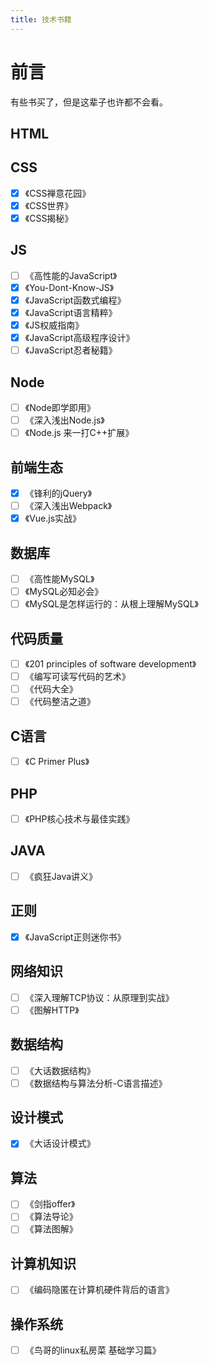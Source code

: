 ```yaml
---
title: 技术书籍
---
```


# 前言
有些书买了，但是这辈子也许都不会看。

## HTML

## CSS
- [x] 《CSS禅意花园》
- [x] 《CSS世界》
- [x] 《CSS揭秘》

## JS
- [ ] 《高性能的JavaScript》
- [x] 《You-Dont-Know-JS》
- [x] 《JavaScript函数式编程》
- [x] 《JavaScript语言精粹》
- [x] 《JS权威指南》
- [x] 《JavaScript高级程序设计》
- [ ] 《JavaScript忍者秘籍》

## Node
- [ ] 《Node即学即用》
- [ ] 《深入浅出Node.js》
- [ ] 《Node.js 来一打C++扩展》

## 前端生态
- [x] 《锋利的jQuery》
- [ ] 《深入浅出Webpack》
- [x] 《Vue.js实战》

## 数据库
- [ ] 《高性能MySQL》
- [ ] 《MySQL必知必会》
- [ ] 《MySQL是怎样运行的：从根上理解MySQL》

## 代码质量
- [ ] 《201 principles of software development》
- [ ] 《编写可读写代码的艺术》
- [ ] 《代码大全》
- [ ] 《代码整洁之道》

## C语言
- [ ] 《C Primer Plus》

## PHP
- [ ] 《PHP核心技术与最佳实践》

## JAVA
- [ ] 《疯狂Java讲义》

## 正则
- [x] 《JavaScript正则迷你书》

## 网络知识
- [ ] 《深入理解TCP协议：从原理到实战》
- [ ] 《图解HTTP》

## 数据结构
- [ ] 《大话数据结构》
- [ ] 《数据结构与算法分析-C语言描述》

## 设计模式
- [x] 《大话设计模式》

## 算法
- [ ] 《剑指offer》
- [ ] 《算法导论》
- [ ] 《算法图解》

## 计算机知识
- [ ] 《编码隐匿在计算机硬件背后的语言》

## 操作系统
- [ ] 《鸟哥的linux私房菜 基础学习篇》
